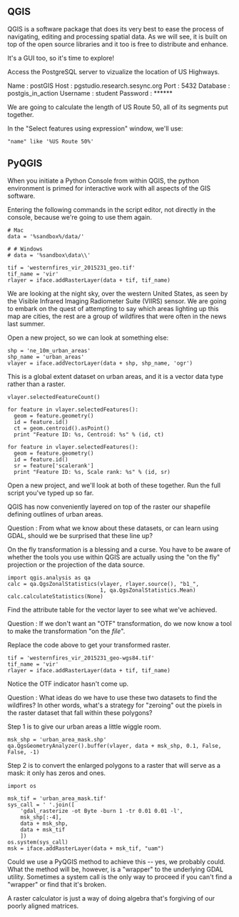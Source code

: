 ---
---

## QGIS

QGIS is a software package that does its very best to ease the process of navigating, editing and processing spatial data.
As we will see, it is built on top of the open source libraries and it too is free to distribute and enhance.

It's a GUI too, so it's time to explore!

Access the PostgreSQL server to vizualize the location of US Highways.

Name
: postGIS
Host
: pgstudio.research.sesync.org
Port
: 5432
Database
: postgis_in_action
Username
: student
Password
: ******

We are going to calculate the length of US Route 50, all of its segments put together.

In the "Select features using expression" window, we'll use:

~~~
"name" like '%US Route 50%'
~~~

## PyQGIS

When you initiate a Python Console from within QGIS, the python environment is primed for interactive work with all aspects of the GIS software.

[//]: # " ~~~ "
[//]: # " from qgis.core import * "
[//]: # " import qgis.utils "
[//]: # " ~~~ "

Entering the following commands in the script editor, not directly in the console, because we're going to use them again.

~~~
# Mac
data = '%sandbox%/data/'

# # Windows
# data = '%sandbox\data\\'

tif = 'westernfires_vir_2015231_geo.tif'
tif_name = 'vir'
rlayer = iface.addRasterLayer(data + tif, tif_name)
~~~

We are looking at the night sky, over the western United States, as seen by the Visible Infrared Imaging Radiometer Suite (VIIRS) sensor.
We are going to embark on the quest of attempting to say which areas lighting up this map are cities, the rest are a group of wildfires that were often in the news last summer.

Open a new project, so we can look at something else:

~~~
shp = 'ne_10m_urban_areas'
shp_name = 'urban_areas'
vlayer = iface.addVectorLayer(data + shp, shp_name, 'ogr')
~~~

This is a global extent dataset on urban areas, and it is a vector data type rather than a raster.

~~~
vlayer.selectedFeatureCount()
~~~

~~~
for feature in vlayer.selectedFeatures():
  geom = feature.geometry()
  id = feature.id()
  ct = geom.centroid().asPoint()
  print "Feature ID: %s, Centroid: %s" % (id, ct)
~~~

~~~
for feature in vlayer.selectedFeatures():
  geom = feature.geometry()
  id = feature.id()
  sr = feature['scalerank']
  print "Feature ID: %s, Scale rank: %s" % (id, sr)
~~~

Open a new project, and we'll look at both of these together.
Run the full script you've typed up so far.

QGIS has now conveniently layered on top of the raster our shapefile defining outlines of urban areas.

Question
: From what we know about these datasets, or can learn using GDAL, should we be surprised that these line up?

On the fly transformation is a blessing and a curse.
You have to be aware of whether the tools you use within QGIS are actually using the "on the fly" projection or the projection of the data source.

~~~
import qgis.analysis as qa
calc = qa.QgsZonalStatistics(vlayer, rlayer.source(), "b1_",
	                         1, qa.QgsZonalStatistics.Mean)
calc.calculateStatistics(None)
~~~

Find the attribute table for the vector layer to see what we've achieved.

Question
: If we don't want an "OTF" transformation, do we now know a tool to make the transformation "on the *file*".

Replace the code above to get your transformed raster.

~~~
tif = 'westernfires_vir_2015231_geo-wgs84.tif'
tif_name = 'vir'
rlayer = iface.addRasterLayer(data + tif, tif_name)
~~~

Notice the OTF indicator hasn't come up.

Question
: What ideas do we have to use these two datasets to find the wildfires? In other words, what's a strategy for "zeroing" out the pixels in the raster dataset that fall within these polygons?

Step 1 is to give our urban areas a little wiggle room.

~~~
msk_shp = 'urban_area_mask.shp'
qa.QgsGeometryAnalyzer().buffer(vlayer, data + msk_shp, 0.1, False, False, -1)
~~~

Step 2 is to convert the enlarged polygons to a raster that will serve as a mask: it only has zeros and ones.

~~~
import os

msk_tif = 'urban_area_mask.tif'
sys_call = ' '.join([
    'gdal_rasterize -ot Byte -burn 1 -tr 0.01 0.01 -l',
    msk_shp[:-4],
    data + msk_shp,
    data + msk_tif
	])
os.system(sys_call)
msk = iface.addRasterLayer(data + msk_tif, "uam")
~~~

Could we use a PyQGIS method to achieve this -- yes, we probably could.
What the method will be, however, is a "wrapper" to the underlying GDAL utility.
Sometimes a system call is the only way to proceed if you can't find a "wrapper" or find that it's broken.

[//]: # " FIXME Make these the same number of pixels "

A raster calculator is just a way of doing algebra that's forgiving of our poorly aligned matrices.

[//]: # " FIXME: read PostGIS "

[//]: # " FIXME: write/import PostGIS "
